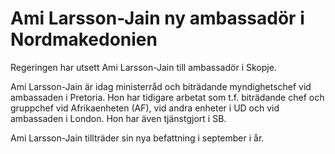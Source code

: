 # Ami Larsson-Jain ny ambassadör i Nordmakedonien

Regeringen har utsett Ami Larsson\-Jain till ambassadör i Skopje.

Ami Larsson\-Jain är idag ministerråd och biträdande myndighetschef vid ambassaden i Pretoria. Hon har tidigare arbetat som t.f. biträdande chef och gruppchef vid Afrikaenheten (AF), vid andra enheter i UD och vid ambassaden i London. Hon har även tjänstgjort i SB.

Ami Larsson\-Jain tillträder sin nya befattning i september i år.
